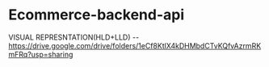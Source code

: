 # Ecommerce-backend-api
VISUAL REPRESNTATION(HLD+LLD) -- https://drive.google.com/drive/folders/1eCf8KtlX4kDHMbdCTvKQfvAzrmRKmFRq?usp=sharing
